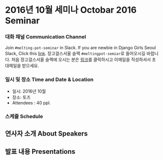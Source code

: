 # 2016년 10월 세미나 Octobar 2016 Seminar

### 대화 채널 Communication Channel 
Join `#melting-pot-seminar` in Slack.
If you are newbie in Django Girls Seoul Slack, Click this [link](
http://djangogirlsseoulslackin.herokuapp.com/
).
장고걸스서울 슬랙 `#meltingpot-semiar`로 들어오시길 바랍니다.
처음 장고걸스서울 슬랙에 오시는 분은 [링크](slack.djangogirlsseoul.org)를 클릭하시고 이메일을 직성하셔서 초대메일을 받으세요.

### 일시 및 장소 Time and Date & Location
* 일시: 2016년 10월
* 장소: 토즈 
* Attendees : 40 ppl.

### 스케쥴 Schedule

## 연사자 소개 About Speakers

## 발표 내용 Presentations

